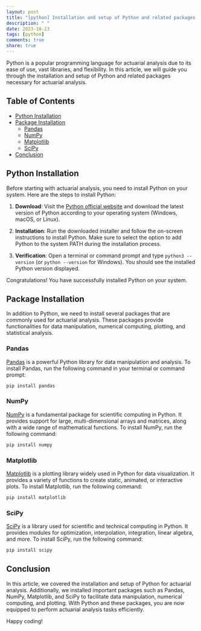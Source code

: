```yaml
---
layout: post
title: "[python] Installation and setup of Python and related packages for actuarial analysis"
description: " "
date: 2023-10-23
tags: [python]
comments: true
share: true
---
```


Python is a popular programming language for actuarial analysis due to its ease of use, vast libraries, and flexibility. In this article, we will guide you through the installation and setup of Python and related packages necessary for actuarial analysis.

## Table of Contents
- [Python Installation](#python-installation)
- [Package Installation](#package-installation)
  - [Pandas](#pandas)
  - [NumPy](#numpy)
  - [Matplotlib](#matplotlib)
  - [SciPy](#scipy)
- [Conclusion](#conclusion)

## Python Installation
Before starting with actuarial analysis, you need to install Python on your system. Here are the steps to install Python:

1. **Download**: Visit the [Python official website](https://www.python.org/downloads) and download the latest version of Python according to your operating system (Windows, macOS, or Linux).

2. **Installation**: Run the downloaded installer and follow the on-screen instructions to install Python. Make sure to select the option to add Python to the system PATH during the installation process.

3. **Verification**: Open a terminal or command prompt and type `python3 --version` (or `python --version` for Windows). You should see the installed Python version displayed.

Congratulations! You have successfully installed Python on your system.

## Package Installation

In addition to Python, we need to install several packages that are commonly used for actuarial analysis. These packages provide functionalities for data manipulation, numerical computing, plotting, and statistical analysis.

### Pandas
[Pandas](https://pandas.pydata.org/) is a powerful Python library for data manipulation and analysis. To install Pandas, run the following command in your terminal or command prompt:

```python
pip install pandas
```

### NumPy
[NumPy](https://numpy.org/) is a fundamental package for scientific computing in Python. It provides support for large, multi-dimensional arrays and matrices, along with a wide range of mathematical functions. To install NumPy, run the following command:

```python
pip install numpy
```

### Matplotlib
[Matplotlib](https://matplotlib.org/) is a plotting library widely used in Python for data visualization. It provides a variety of functions to create static, animated, or interactive plots. To install Matplotlib, run the following command:

```python
pip install matplotlib
```

### SciPy
[SciPy](https://www.scipy.org/) is a library used for scientific and technical computing in Python. It provides modules for optimization, interpolation, integration, linear algebra, and more. To install SciPy, run the following command:

```python
pip install scipy
```

## Conclusion
In this article, we covered the installation and setup of Python for actuarial analysis. Additionally, we installed important packages such as Pandas, NumPy, Matplotlib, and SciPy to facilitate data manipulation, numerical computing, and plotting. With Python and these packages, you are now equipped to perform actuarial analysis tasks efficiently.

Happy coding!